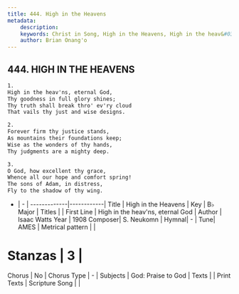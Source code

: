 ```yaml
---
title: 444. High in the Heavens
metadata:
    description: 
    keywords: Christ in Song, High in the Heavens, High in the heav&#039;ns, eternal God, 
    author: Brian Onang'o
---
```



## 444. HIGH IN THE HEAVENS

```txt
1.
High in the heav'ns, eternal God,
Thy goodness in full glory shines;
Thy truth shall break thro' ev'ry cloud
That vails thy just and wise designs.

2.
Forever firm thy justice stands,
As mountains their foundations keep;
Wise as the wonders of thy hands,
Thy judgments are a mighty deep.

3.
O God, how excellent thy grace,
Whence all our hope and comfort spring!
The sons of Adam, in distress,
Fly to the shadow of thy wing.
```

- |   -  |
-------------|------------|
Title | High in the Heavens |
Key | B♭ Major |
Titles |  |
First Line | High in the heav&#039;ns, eternal God |
Author | Isaac Watts
Year | 1908
Composer| S. Neukomn |
Hymnal|  - |
Tune| AMES |
Metrical pattern | |
# Stanzas | 3 |
Chorus | No |
Chorus Type | - |
Subjects | God: Praise to God |
Texts |  |
Print Texts | 
Scripture Song |  |
  
